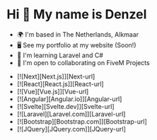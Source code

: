# Hi 👋 My name is Denzel

- 🌍 I'm based in The Netherlands, Alkmaar
- 🖥️ See my portfolio at my website (Soon!)
- 🧠 I'm learning Laravel and C#
- 🤝 I'm open to collaborating on FiveM Projects

* [![Next][Next.js]][Next-url]
* [![React][React.js]][React-url]
* [![Vue][Vue.js]][Vue-url]
* [![Angular][Angular.io]][Angular-url]
* [![Svelte][Svelte.dev]][Svelte-url]
* [![Laravel][Laravel.com]][Laravel-url]
* [![Bootstrap][Bootstrap.com]][Bootstrap-url]
* [![JQuery][JQuery.com]][JQuery-url]
